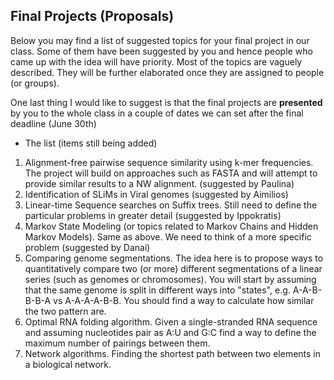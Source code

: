 ## Final Projects (Proposals)

Below you may find a list of suggested topics for your final project in our class.
Some of them have been suggested by you and hence people who came up with the idea will have priority.
Most of the topics are vaguely described. They will be further elaborated once they are assigned to people (or groups).
  
One last thing I would like to suggest is that the final projects are **presented** by you to the whole class in a couple of dates we can set after the final deadline (June 30th)
  
* The list (items still being added)

1. Alignment-free pairwise sequence similarity using k-mer frequencies. The project will build on approaches such as FASTA and will attempt to provide similar results to a NW alignment. (suggested by Paulina)
2. Identification of SLiMs in Viral genomes (suggested by Aimilios)
3. Linear-time Sequence searches on Suffix trees. Still need to define the particular problems in greater detail (suggested by Ippokratis)
4. Markov State Modeling (or topics related to Markov Chains and Hidden Markov Models). Same as above. We need to think of a more specific problem (suggested by Danai)
5. Comparing genome segmentations. The idea here is to propose ways to quantitatively compare two (or more) different segmentations of a linear series (such as genomes or chromosomes). You will start by assuming that the same genome is split in different ways into "states", e.g. A-A-B-B-B-A vs A-A-A-A-B-B. You should find a way to calculate how similar the two pattern are.
6. Optimal RNA folding algorithm. Given a single-stranded RNA sequence and assuming nucleotides pair as A:U and G:C find a way to define the maximum number of pairings between them.
7. Network algorithms. Finding the shortest path between two elements in a biological network.

